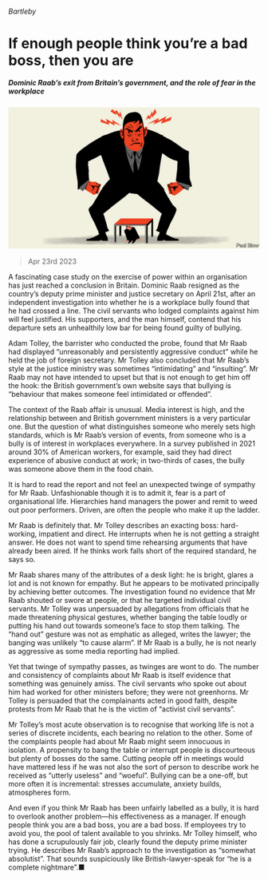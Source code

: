 ###### Bartleby

# If enough people think you’re a bad boss, then you are 

##### Dominic Raab’s exit from Britain’s government, and the role of fear in the workplace 

![image](images/20230429_WBD003.jpg) 

> Apr 23rd 2023 

A fascinating case study on the exercise of power within an organisation has just reached a conclusion in Britain. Dominic Raab resigned as the country’s deputy prime minister and justice secretary on April 21st, after an independent investigation into whether he is a workplace bully found that he had crossed a line. The civil servants who lodged complaints against him will feel justified. His supporters, and the man himself, contend that his departure sets an unhealthily low bar for being found guilty of bullying. 

Adam Tolley, the barrister who conducted the probe, found that Mr Raab had displayed “unreasonably and persistently aggressive conduct” while he held the job of foreign secretary. Mr Tolley also concluded that Mr Raab’s style at the justice ministry was sometimes “intimidating” and “insulting”. Mr Raab may not have intended to upset but that is not enough to get him off the hook: the British government’s own website says that bullying is “behaviour that makes someone feel intimidated or offended”. 

The context of the Raab affair is unusual. Media interest is high, and the relationship between  and British government ministers is a very particular one. But the question of what distinguishes someone who merely sets high standards, which is Mr Raab’s version of events, from someone who is a bully is of interest in workplaces everywhere. In a survey published in 2021 around 30% of American workers, for example, said they had direct experience of abusive conduct at work; in two-thirds of cases, the bully was someone above them in the food chain. 

It is hard to read the report and not feel an unexpected twinge of sympathy for Mr Raab. Unfashionable though it is to admit it, fear is a part of organisational life. Hierarchies hand managers the power and remit to weed out poor performers. Driven,  are often the people who make it up the ladder. 

Mr Raab is definitely that. Mr Tolley describes an exacting boss: hard-working, impatient and direct. He interrupts when he is not getting a straight answer. He does not want to spend time rehearsing arguments that have already been aired. If he thinks work falls short of the required standard, he says so. 

Mr Raab shares many of the attributes of a desk light: he is bright, glares a lot and is not known for empathy. But he appears to be motivated principally by achieving better outcomes. The investigation found no evidence that Mr Raab shouted or swore at people, or that he targeted individual civil servants. Mr Tolley was unpersuaded by allegations from officials that he made threatening physical gestures, whether banging the table loudly or putting his hand out towards someone’s face to stop them talking. The “hand out” gesture was not as emphatic as alleged, writes the lawyer; the banging was unlikely “to cause alarm”. If Mr Raab is a bully, he is not nearly as aggressive as some media reporting had implied.

Yet that twinge of sympathy passes, as twinges are wont to do. The number and consistency of complaints about Mr Raab is itself evidence that something was genuinely amiss. The civil servants who spoke out about him had worked for other ministers before; they were not greenhorns. Mr Tolley is persuaded that the complainants acted in good faith, despite protests from Mr Raab that he is the victim of “activist civil servants”. 

Mr Tolley’s most acute observation is to recognise that working life is not a series of discrete incidents, each bearing no relation to the other. Some of the complaints people had about Mr Raab might seem innocuous in isolation. A propensity to bang the table or interrupt people is discourteous but plenty of bosses do the same. Cutting people off in meetings would have mattered less if he was not also the sort of person to describe work he received as “utterly useless” and “woeful”. Bullying can be a one-off, but more often it is incremental: stresses accumulate, anxiety builds, atmospheres form. 

And even if you think Mr Raab has been unfairly labelled as a bully, it is hard to overlook another problem—his effectiveness as a manager. If enough people think you are a bad boss, you are a bad boss. If employees try to avoid you, the pool of talent available to you shrinks. Mr Tolley himself, who has done a scrupulously fair job, clearly found the deputy prime minister trying. He describes Mr Raab’s approach to the investigation as “somewhat absolutist”. That sounds suspiciously like British-lawyer-speak for “he is a complete nightmare”.■






